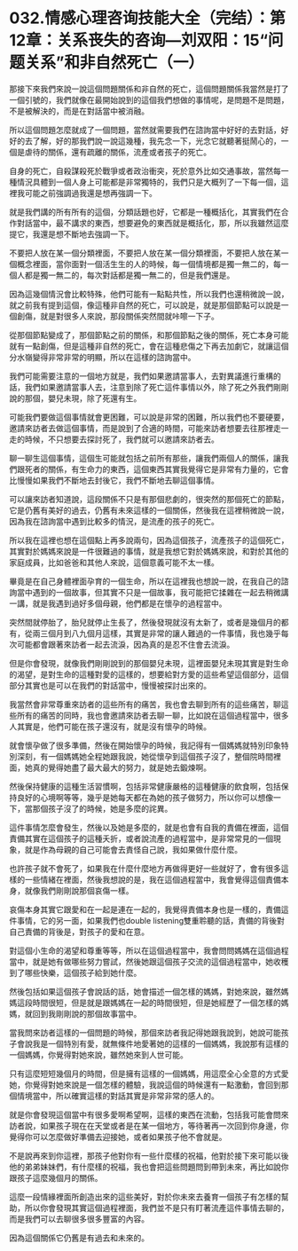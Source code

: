 # 032.情感心理咨询技能大全（完结）：第12章：关系丧失的咨询—刘双阳：15“问题关系”和非自然死亡（一）

那接下來我們來說一說這個問題關係和非自然的死亡，這個問題關係我當然是打了一個引號的，我們就像在最開始說到的這個我們想做的事情呢，是問題不是問題，不是被解決的，而是在對話當中被消融。

所以這個問題怎麼就成了一個問題，當然就需要我們在諮詢當中好好的去對話，好好的去了解，好的那我們說一說這幾種，我先念一下，光念它就聽著挺鬧心的，一個是虐待的關係，還有疏離的關係，流產或者孩子的死亡。

自身的死亡，自殺謀殺死於戰爭或者政治衝突，死於意外比如交通事故，當然每一種情況具體到一個人身上可能都是非常獨特的，我們只是大概列了一下每一個，這裡我可能之前強調過我還是想再強調一下。

就是我們講的所有所有的這個，分類話題也好，它都是一種概括化，其實我們在合作對話當中，最不講求的東西，想要避免的東西就是概括化，那，所以我雖然這麼提它，我還是想不斷地去強調一下。

不要把人放在某一個分類裡面，不要把人放在某一個分類裡面，不要把人放在某一個概念裡面，當你面對一個活生生的人的時候，每一個情境都是獨一無二的，每一個人都是獨一無二的，每次對話都是獨一無二的，但是我們還是。

因為這幾個情況會比較特殊，他們可能有一點點共性，所以我們也還稍微說一說，就之前我有提到這個，像這種非自然的死亡，可以說是，就是那個節點可以說是一個創傷，就是對很多人來說，那段關係突然間就咔嚓一下子。

從那個節點變成了，那個節點之前的關係，和那個節點之後的關係，死亡本身可能就有一點創傷，但是這種非自然的死亡，會在這種悲傷之下再去加劇它，就讓這個分水嶺變得非常非常的明顯，所以在這樣的諮詢當中。

我們可能需要注意的一個地方就是，我們如果邀請當事人，去對異議進行重構的話，我們如果邀請當事人去，注意到除了死亡這件事情以外，除了死之外我們剛剛說的那個，嬰兒未現，除了死還有生。

可能我們要做這個事情就會更困難，可以說是非常的困難，所以我們也不要硬要，邀請來訪者去做這個事情，而是說到了合適的時間，可能來訪者想要去往那裡走一走的時候，不只想要去探討死了，我們就可以邀請來訪者去。

聊一聊生這個事情，這個生可能就包括之前所有那些，讓我們兩個人的關係，讓我們跟死者的關係，有生命力的東西，這個東西其實我覺得它是非常有力量的，它會比慢慢如果我們不斷地去封後它，我們不斷地去聊這個事情。

可以讓來訪者知道說，這段關係不只是有那個悲劇的，很突然的那個死亡的節點，它是仍舊有美好的過去，仍舊有未來這樣的一個關係，然後我在這裡稍微說一說，因為我在諮詢當中遇到比較多的情況，是流產的孩子的死亡。

所以我在這裡也想在這個點上再多說兩句，因為這個孩子，流產孩子的這個死亡，其實對於媽媽來說是一件很難過的事情，就是我想它對於媽媽來說，和對於其他的家庭成員，比如爸爸和其他人來說，這個意義可能不太一樣。

畢竟是在自己身體裡面孕育的一個生命，所以在這裡我也想說一說，在我自己的諮詢當中遇到的一個故事，但其實不只是一個故事，我可能把它揉雜在一起去稍微講一講，就是我遇到過好多個母親，他們都是在懷孕的過程當中。

突然間就停胎了，胎兒就停止生長了，然後發現就沒有太新了，或者是幾個月的都有，從兩三個月到八九個月這樣，其實是非常的讓人難過的一件事情，我也幾乎每次可能都會跟著來訪者一起去流淚，因為真的是忍不住會去流淚。

但是你會發現，就像我們剛剛說到的那個嬰兒未現，這裡面嬰兒未現其實是對生命的渴望，是對生命的這種對愛的這樣的，想要給對方愛的這些希望這個部分，這個部分其實也是可以在我們的對話當中，慢慢被探討出來的。

我當然會非常尊重來訪者的這些所有的痛苦，我也會去聊到所有的這些痛苦，聊這些所有的痛苦的同時，我也會邀請來訪者去聊一聊，比如說在這個過程當中，很多人其實是，他們可能在孩子還沒有，就是沒有懷孕的時候。

就會懷孕做了很多準備，然後在開始懷孕的時候，我記得有一個媽媽就特別印象特別深刻，有一個媽媽她全程她跟我說，她從懷孕到這個孩子沒了，整個院時間裡面，她真的覺得她盡了最大最大的努力，就是她去鍛煉啊。

然後保持健康的這種生活習慣啊，包括非常健康嚴格的這種健康的飲食啊，包括保持良好的心境啊等等，幾乎是她每天都在為她的孩子做努力，所以你可以想像一下，當那個孩子沒了的時候，她是多麼的詫異。

這件事情怎麼會發生，然後以及她是多麼的，就是也會有自我的責備在裡面，這個責備其實在這個孩子的這種夭折，或者說流產的過程當中，是非常常見的一個現象，就是作為母親的自己可能會去責怪自己說，我如果做什麼什麼。

也許孩子就不會死了，如果我在什麼什麼地方再做得更好一些就好了，會有很多這樣的一些情緒在裡面，然後我想說的是，我在這個過程當中，我會覺得這個責備本身，就像我們剛剛說那個哀傷一樣。

哀傷本身其實它跟愛和在一起是連在一起的，我覺得責備本身也是一樣的，責備這件事情，它的另一面，如果我們也double listening雙重聆聽的話，責備的背後對自己責備的背後是，對孩子的愛和在意。

對這個小生命的渴望和尊重等等，所以在這個過程當中，我會問問媽媽在這個過程當中，就是她有做哪些努力嘗試，然後她跟這個孩子交流的這個過程當中，她收穫到了哪些快樂，這個孩子給到她什麼。

然後包括如果這個孩子會說話的話，她會描述一個怎樣的媽媽，對她來說，雖然媽媽這段時間很短，但是就是跟媽媽在一起的時間很短，但是她經歷了一個怎樣的媽媽，就回到我剛剛說的那個故事當中。

當我問來訪者這樣的一個問題的時候，那個來訪者我記得她跟我說到，她說可能孩子會說我是一個特別有愛，就無條件地愛著她的這樣的一個媽媽，我說那有這樣的一個媽媽，你覺得對她來說，雖然她來到人世可能。

只有這麼短短幾個月的時間，但是擁有這樣的一個媽媽，用這麼全心全意的方式愛她，你覺得對她來說是一個怎樣的體驗，我說這個的時候還有一點激動，會回到那個情境當中，所以確實這樣的對話其實是非常非常的感人的。

就是你會發現這個當中有很多愛啊希望啊，這樣的東西在流動，包括我可能會問來訪者說，如果孩子現在在天堂或者是在某一個地方，等待著再一次回到你身邊，你覺得你可以怎麼做好準備去迎接她，或者如果孩子他不會就是。

不是說再來到你這裡，那孩子他對你有一些什麼樣的祝福，他對於接下來可能以後他的弟弟妹妹們，有什麼樣的祝福，我也會把這些問題問到帶到未來，再比如說你跟孩子這麼幾個月的關係。

這麼一段情緣裡面所創造出來的這些美好，對於你未來去養育一個孩子有怎樣的幫助，所以你會發現其實這個過程裡面，我們並不是只有盯著流產這件事情去聊的，而是我們可以去聊很多很多豐富的內容。

因為這個關係它仍舊是有過去和未來的。